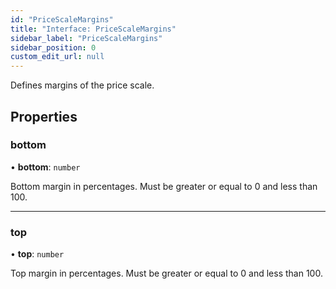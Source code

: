 ```yaml
---
id: "PriceScaleMargins"
title: "Interface: PriceScaleMargins"
sidebar_label: "PriceScaleMargins"
sidebar_position: 0
custom_edit_url: null
---
```


Defines margins of the price scale.

## Properties

### bottom

• **bottom**: `number`

Bottom margin in percentages. Must be greater or equal to 0 and less than 100.

___

### top

• **top**: `number`

Top margin in percentages. Must be greater or equal to 0 and less than 100.
